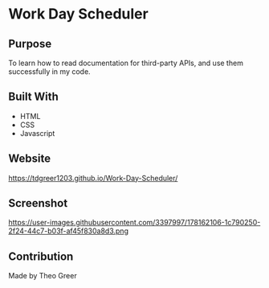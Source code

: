 # Work Day Scheduler
 
## Purpose

To learn how to read documentation for third-party APIs, and use them successfully in my code. 

## Built With

* HTML
* CSS
* Javascript

## Website

https://tdgreer1203.github.io/Work-Day-Scheduler/

## Screenshot

https://user-images.githubusercontent.com/3397997/178162106-1c790250-2f24-44c7-b03f-af45f830a8d3.png

## Contribution

Made by Theo Greer
